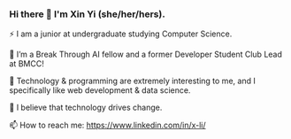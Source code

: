 ### Hi there 👋 I'm Xin Yi (she/her/hers).

⚡ I am a junior at undergraduate studying Computer Science.

🔭 I’m a Break Through AI fellow and a former Developer Student Club Lead at BMCC!

🌱 Technology & programming are extremely interesting to me, and I specifically like web development & data science.

💬 I believe that technology drives change.

📫 How to reach me: https://www.linkedin.com/in/x-li/
